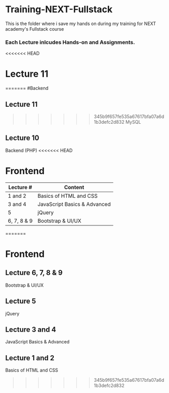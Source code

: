 # Training-NEXT-Fullstack
This is the folder where i save my hands on during my training for NEXT academy's Fullstack course
### Each Lecture inlcudes Hands-on and Assignments.
<<<<<<< HEAD
# Lecture 11






=======
#Backend
## Lecture 11
>>>>>>> 345b9f657fe535a67617bfa07a6d1b3defc2d832
MySQL
## Lecture 10
Backend (PHP)
<<<<<<< HEAD
# Frontend
Lecture #     | Content
------------- | -------------
1 and 2  | Basics of HTML and CSS
3 and 4  | JavaScript Basics & Advanced
5           | jQuery
6, 7, 8 & 9 | Bootstrap & UI/UX
=======

# Frontend
## Lecture 6, 7, 8 & 9
Bootstrap & UI/UX
## Lecture 5
jQuery
## Lecture 3 and 4
JavaScript Basics & Advanced
## Lecture 1 and 2
Basics of HTML and CSS

>>>>>>> 345b9f657fe535a67617bfa07a6d1b3defc2d832
